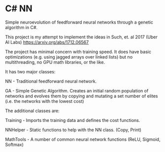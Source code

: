 # C# NN
Simple neuroevolution of feedforward neural networks through a genetic algorithm in C#.

This project is my attempt to implement the ideas in Such, et. al 2017 (Uber AI Labs)
https://arxiv.org/abs/1712.06567

The project has minimal concern with training speed. It does have basic optimizations (e.g. using jagged arrays over linked lists) but no multithreading, no GPU math libraries, or the like.

It has two major classes:

  NN - Traditional feedforward neural network.
  
  GA - Simple Genetic Algorithm. Creates an initial random population of networks and evolves them by copying and mutating a set number of elites (i.e. the networks with the lowest cost)

The additional classes are:

  Training - Imports the training data and defines the cost functions.
  
  NNHelper - Static functions to help with the NN class. (Copy, Print)
  
  MathTools - A number of common neural network functions (ReLU, Sigmoid, Softmax)


